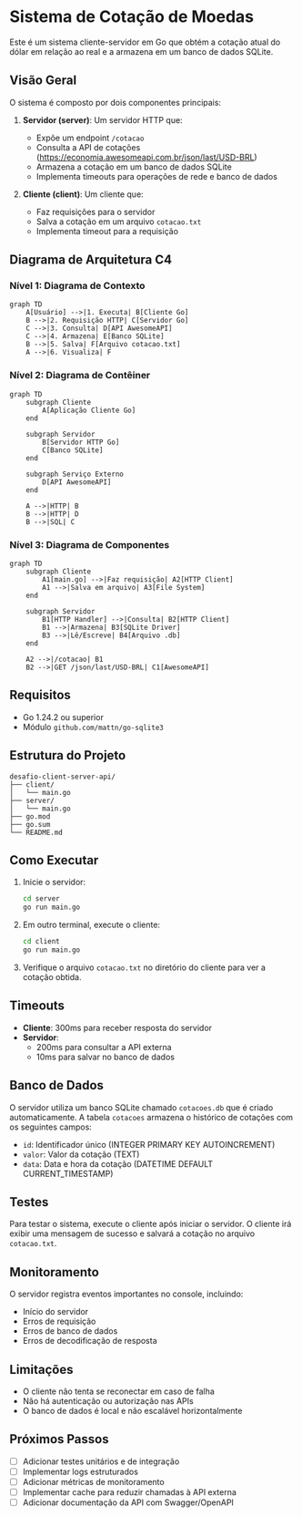 # Sistema de Cotação de Moedas

Este é um sistema cliente-servidor em Go que obtém a cotação atual do dólar em relação ao real e a armazena em um banco de dados SQLite.

## Visão Geral

O sistema é composto por dois componentes principais:

1. **Servidor (server)**: Um servidor HTTP que:
   - Expõe um endpoint `/cotacao`
   - Consulta a API de cotações (https://economia.awesomeapi.com.br/json/last/USD-BRL)
   - Armazena a cotação em um banco de dados SQLite
   - Implementa timeouts para operações de rede e banco de dados

2. **Cliente (client)**: Um cliente que:
   - Faz requisições para o servidor
   - Salva a cotação em um arquivo `cotacao.txt`
   - Implementa timeout para a requisição

## Diagrama de Arquitetura C4

### Nível 1: Diagrama de Contexto

```mermaid
graph TD
    A[Usuário] -->|1. Executa| B[Cliente Go]
    B -->|2. Requisição HTTP| C[Servidor Go]
    C -->|3. Consulta| D[API AwesomeAPI]
    C -->|4. Armazena| E[Banco SQLite]
    B -->|5. Salva| F[Arquivo cotacao.txt]
    A -->|6. Visualiza| F
```

### Nível 2: Diagrama de Contêiner

```mermaid
graph TD
    subgraph Cliente
        A[Aplicação Cliente Go]
    end
    
    subgraph Servidor
        B[Servidor HTTP Go]
        C[Banco SQLite]
    end
    
    subgraph Serviço Externo
        D[API AwesomeAPI]
    end
    
    A -->|HTTP| B
    B -->|HTTP| D
    B -->|SQL| C
```

### Nível 3: Diagrama de Componentes

```mermaid
graph TD
    subgraph Cliente
        A1[main.go] -->|Faz requisição| A2[HTTP Client]
        A1 -->|Salva em arquivo| A3[File System]
    end
    
    subgraph Servidor
        B1[HTTP Handler] -->|Consulta| B2[HTTP Client]
        B1 -->|Armazena| B3[SQLite Driver]
        B3 -->|Lê/Escreve| B4[Arquivo .db]
    end
    
    A2 -->|/cotacao| B1
    B2 -->|GET /json/last/USD-BRL| C1[AwesomeAPI]
```

## Requisitos

- Go 1.24.2 ou superior
- Módulo `github.com/mattn/go-sqlite3`

## Estrutura do Projeto

```
desafio-client-server-api/
├── client/
│   └── main.go
├── server/
│   └── main.go
├── go.mod
├── go.sum
└── README.md
```

## Como Executar

1. Inicie o servidor:
   ```bash
   cd server
   go run main.go
   ```

2. Em outro terminal, execute o cliente:
   ```bash
   cd client
   go run main.go
   ```

3. Verifique o arquivo `cotacao.txt` no diretório do cliente para ver a cotação obtida.

## Timeouts

- **Cliente**: 300ms para receber resposta do servidor
- **Servidor**:
  - 200ms para consultar a API externa
  - 10ms para salvar no banco de dados

## Banco de Dados

O servidor utiliza um banco SQLite chamado `cotacoes.db` que é criado automaticamente. A tabela `cotacoes` armazena o histórico de cotações com os seguintes campos:

- `id`: Identificador único (INTEGER PRIMARY KEY AUTOINCREMENT)
- `valor`: Valor da cotação (TEXT)
- `data`: Data e hora da cotação (DATETIME DEFAULT CURRENT_TIMESTAMP)

## Testes

Para testar o sistema, execute o cliente após iniciar o servidor. O cliente irá exibir uma mensagem de sucesso e salvará a cotação no arquivo `cotacao.txt`.

## Monitoramento

O servidor registra eventos importantes no console, incluindo:
- Início do servidor
- Erros de requisição
- Erros de banco de dados
- Erros de decodificação de resposta

## Limitações

- O cliente não tenta se reconectar em caso de falha
- Não há autenticação ou autorização nas APIs
- O banco de dados é local e não escalável horizontalmente

## Próximos Passos

- [ ] Adicionar testes unitários e de integração
- [ ] Implementar logs estruturados
- [ ] Adicionar métricas de monitoramento
- [ ] Implementar cache para reduzir chamadas à API externa
- [ ] Adicionar documentação da API com Swagger/OpenAPI
